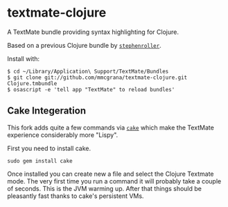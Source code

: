 # textmate-clojure

A TextMate bundle providing syntax highlighting for Clojure.

Based on a previous Clojure bundle by [`stephenroller`](http://github.com/stephenroller/clojure-tmbundle).

Install with:

    $ cd ~/Library/Application\ Support/TextMate/Bundles
    $ git clone git://github.com/mmcgrana/textmate-clojure.git Clojure.tmbundle
    $ osascript -e 'tell app "TextMate" to reload bundles'

## Cake Integeration

This fork adds quite a few commands via [`cake`](http://github.com/ninjudd/cake.git) which make the TextMate
experience considerably more "Lispy".

First you need to install cake.

    sudo gem install cake

Once installed you can create new a file and select the Clojure Textmate mode. The very first time you run
a command it will probably take a couple of seconds. This is the JVM warming up. After that things should be
pleasantly fast thanks to cake's persistent VMs.
